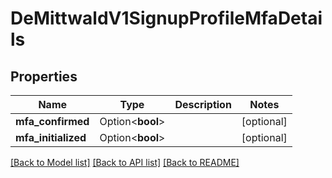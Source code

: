 # DeMittwaldV1SignupProfileMfaDetails

## Properties

Name | Type | Description | Notes
------------ | ------------- | ------------- | -------------
**mfa_confirmed** | Option<**bool**> |  | [optional]
**mfa_initialized** | Option<**bool**> |  | [optional]

[[Back to Model list]](../README.md#documentation-for-models) [[Back to API list]](../README.md#documentation-for-api-endpoints) [[Back to README]](../README.md)


